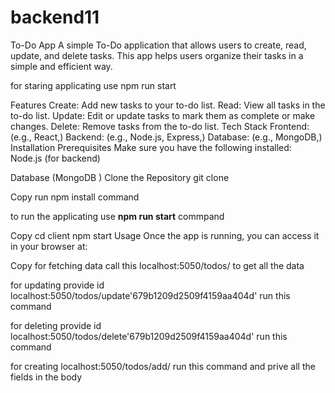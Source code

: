 # backend11


To-Do App
A simple To-Do application that allows users to create, read, update, and delete tasks. This app helps users organize their tasks in a simple and efficient way.

for staring applicating use npm run start

Features
Create: Add new tasks to your to-do list.
Read: View all tasks in the to-do list.
Update: Edit or update tasks to mark them as complete or make changes.
Delete: Remove tasks from the to-do list.
Tech Stack
Frontend: (e.g., React,)
Backend: (e.g., Node.js, Express,)
Database: (e.g., MongoDB,)
Installation
Prerequisites
Make sure you have the following installed:
Node.js (for backend)

Database (MongoDB )
Clone the Repository
git clone 

Copy
 run npm install command

to run the applicating use **npm run start** commpand

Copy
cd client
npm start
Usage
Once the app is running, you can access it in your browser at:

Copy
for fetching data 
call this localhost:5050/todos/ to get all the data

for updating provide id
localhost:5050/todos/update'679b1209d2509f4159aa404d' run this command

for deleting provide id
localhost:5050/todos/delete'679b1209d2509f4159aa404d' run this command

for creating 
localhost:5050/todos/add/ run this command and prive all the fields in the body
